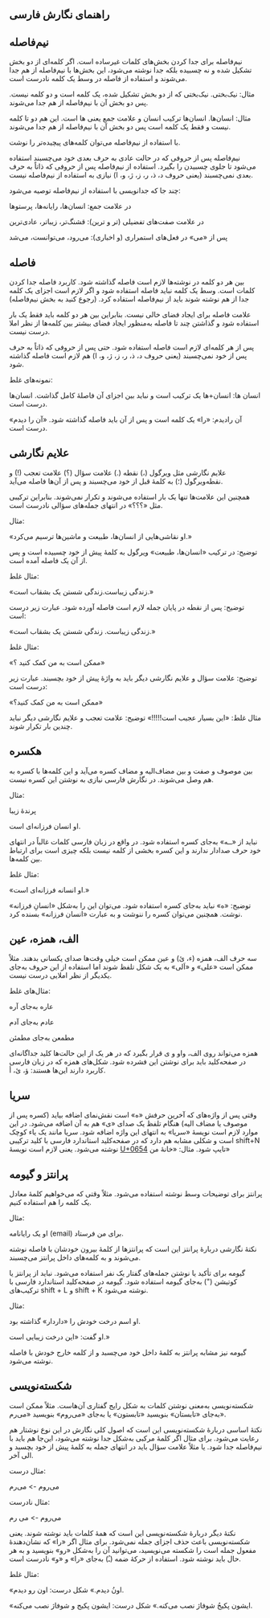 راهنمای نگارش فارسی
---

## نیم‌فاصله

نیم‌فاصله برای جدا کردن بخش‌های کلمات غیرساده است. اگر کلمه‌ای از دو بخش تشکیل شده و نه چسبیده بلکه جدا نوشته می‌شود، این بخش‌ها با نیم‌فاصله از هم جدا می‌شوند و استفاده از فاصله در وسط یک کلمه نادرست است.

مثال: نیک‌بختی. نیک‌بختی که از دو بخش تشکیل شده، یک کلمه است و دو کلمه نیست. پس دو بخش آن با نیم‌فاصله از هم جدا می‌شوند.

مثال: انسان‌ها. انسان‌ها ترکیب انسان و علامت جمع یعنی ها است. این هم دو تا کلمه نیست و فقط یک کلمه است پس دو بخش آن با نیم‌فاصله از هم جدا می‌شوند.

با استفاده از نیم‌فاصله می‌توان کلمه‌های پیچیده‌تر را نوشت.

نیم‌فاصله پس از حروفی که در حالت عادی به حرف بعدی خود می‌چسبند استفاده می‌شود تا جلوی چسبیدن را بگیرد. استفاده از نیم‌فاصله پس از حروفی که ذاتاً به حرف بعدی نمی‌چسبند (یعنی حروف د، ذ، ر، ز، ژ، و، ا) نیازی به استفاده از نیم‌فاصله نیست.

چند جا که جدانویسی با استفاده از نیم‌فاصله توصیه می‌شود:

در علامت جمع: انسان‌ها، رایانه‌ها، پرستوها

در علامت صفت‌های تفضیلی (تر و ترین): قشنگ‌تر، زیباتر، عادی‌ترین

پس از «می» در فعل‌های استمراری (و اخباری): می‌رود، می‌توانست، می‌شد

## فاصله

بین هر دو کلمه در نوشته‌ها لازم است فاصله گذاشته شود. کاربرد فاصله جدا کردن کلمات است. وسط یک کلمه نباید فاصله استفاده شود و اگر لازم است اجزای یک کلمه جدا از هم نوشته شوند باید از نیم‌فاصله استفاده کرد. (رجوع کنید به بخش نیم‌فاصله)

علامت فاصله برای ایجاد فضای خالی نیست. بنابراین بین هر دو کلمه باید فقط یک بار استفاده شود و گذاشتن چند تا فاصله به‌منظور ایجاد فضای بیشتر بین کلمه‌ها از نظر املا درست نیست.

پس از هر کلمه‌ای لازم است فاصله استفاده شود. حتی پس از حروفی که ذاتاً به حرف پس از خود نمی‌چسبند (یعنی حروف د، ذ، ر، ز، ژ، و، ا) هم لازم است فاصله گذاشته شود.

نمونه‌های غلط:

انسان ها: انسان+ها یک ترکیب است و نباید بین اجزای آن فاصلهٔ کامل گذاشت. انسان‌ها درست است.

آن رادیدم: «را» یک کلمه است و پس از آن باید فاصله گذاشته شود. «آن را دیدم» درست است.


## علایم نگارشی

علایم نگارشی مثل ویرگول (،) نقطه (.) علامت سؤال (؟) علامت تعجب (!) و نقطه‌ویرگول (؛) به کلمهٔ قبل از خود می‌چسبند و پس از آن‌ها فاصله می‌آید.

همچنین این علامت‌ها تنها یک بار استفاده می‌شوند و تکرار نمی‌شوند. بنابراین ترکیبی مثل «؟؟؟» در انتهای جمله‌های سؤالی نادرست است.

مثال:

«او نقاشی‌هایی از انسان‌ها، طبیعت و ماشین‌ها ترسیم می‌کرد.»

توضیح: در ترکیب «انسان‌ها، طبیعت» ویرگول به کلمهٔ پیش از خود چسبیده است و پس از آن یک فاصله آمده است.


مثال غلط:

«زندگی زیباست.زندگی شستن یک بشقاب است.»

توضیح: پس از نقطه در پایان جمله لازم است فاصله آورده شود. عبارت زیر درست است:

«زندگی زیباست. زندگی شستن یک بشقاب است.»

مثال غلط:

«ممکن است به من کمک کنید ؟»

توضیح: علامت سؤال و علایم نگارشی دیگر باید به واژهٔ پیش از خود بچسبند. عبارت زیر درست است:

«ممکن است به من کمک کنید؟»


مثال غلط:
«این بسیار عجیب است!!!!!»
توضیح: علامت تعجب و علایم نگارشی دیگر نباید چندین بار تکرار شوند.


## هکسره

بین موصوف و صفت و بین مضاف‌الیه و مضاف کسره می‌آید و این کلمه‌ها با کسره به هم وصل می‌شوند. در نگارش فارسی نیازی به نوشتن این کسره نیست.

مثال:

پرندهٔ زیبا

او انسان فرزانه‌ای است.

نباید از «ــه» به‌جای کسره استفاده شود. در واقع در زبان فارسی کلمات غالباً در انتهای خود حرف صدادار ندارند و این کسره بخشی از کلمه نیست بلکه چیزی است برای ارتباط بین کلمه‌ها.

مثال غلط:

«او انسانه فرزانه‌ای است.»

توضیح: «ه» نباید به‌جای کسره استفاده شود. می‌توان این را به‌شکل «انسانِ فرزانه» نوشت. همچنین می‌توان کسره را ننوشت و به عبارت «انسان فرزانه» بسنده کرد.



## الف، همزه، عین

سه حرف الف، همزه (ء، ئ) و عین ممکن است خیلی وقت‌ها صدای یکسانی بدهند. مثلاً ممکن است «علی» و «اَلی» به یک شکل تلفظ شوند اما استفاده از این حروف به‌جای یکدیگر از نظر املایی درست نیست.

مثال‌های غلط:

عاره به‌جای آره

عادم به‌جای آدم

مطمعن به‌جای مطمئن


همزه می‌تواند روی الف، واو و ی قرار بگیرد که در هر یک از این حالت‌ها کلید جداگانه‌ای در صفحه‌کلید باید برای نوشتن این فشرده شود. شکل‌های همزه که در زبان فارسی کاربرد دارند این‌ها هستند: ؤ، ئ، أ.

## سریا

وقتی پس از واژه‌های که آخرین حرفش «ه» است نقش‌نمای اضافه بیاید (کسره پس از موصوف یا مضاف الیه) هنگام تلفظ یک صدای «ی» هم به آن اضافه می‌شود. در این موارد لازم است نویسهٔ «سریا» به انتهای این واژه اضافه شود. سریا مانند یک یاء کوچک است و شکلی مشابه هم دارد که در صفحه‌کلید استاندارد فارسی با کلید ترکیبی shift+N نوشته می‌شود. یعنی لازم است نویسهٔ [U+0654](https://www.compart.com/en/unicode/U+0654) تایپ شود. مثال: «خانهٔ من» 

## پرانتز و گیومه

پرانتز برای توضیحات وسط نوشته استفاده می‌شود. مثلاً وقتی که می‌خواهیم کلمهٔ معادل یک کلمه را هم استفاده کنیم.

مثال:

او یک رایانامه (email) برای من فرستاد.


نکتهٔ نگارشی دربارهٔ پرانتز این است که پرانتزها از کلمهٔ بیرون خودشان با فاصله نوشته می‌شوند و به کلمه‌های داخل پرانتز می‌چسبند.

گیومه برای تأکید یا نوشتن جمله‌های گفتار یک نفر استفاده می‌شود. نباید از پرانتز یا کوتیشن (") به‌جای گیومه استفاده شود. گیومه در صفحه‌کلید استاندارد فارسی با ترکیب‌های shift + L و shift + K نوشته می‌شود.

مثال:

او اسم درخت خودش را «داردار» گذاشته بود.

او گفت: «این درخت زیبایی است.»

گیومه نیز مشابه پرانتز به کلمهٔ داخل خود می‌چسبد و از کلمه خارج خودش با فاصله نوشته می‌شود.

## شکسته‌نویسی

شکسته‌نویسی به‌معنی نوشتن کلمات به شکل رایج گفتاری آن‌هاست. مثلاً ممکن است به‌جای «تابستان» بنویسید «تابستون» یا به‌جای «می‌روم» بنویسید «می‌رم».

نکتهٔ اساسی دربارهٔ شکسته‌نویسی این است که اصول کلی نگارش در این نوع نوشتار هم رعایت می‌شود. برای مثال اگر کلمهٔ مرکبی به‌شکل جدا نوشته می‌شود، این‌جا هم باید با نیم‌فاصله جدا شود. یا مثلاً علامت سؤال باید در انتهای جمله به کلمهٔ پیش از خود بچسبد و الی آخر.

مثال درست:

می‌روم -> می‌رم

مثال نادرست:

می‌روم -> می رم

نکتهٔ دیگر دربارهٔ شکسته‌نویسی این است که همهٔ کلمات باید نوشته شوند. یعنی شکسته‌نویسی باعث حذف اجزای جمله نمی‌شود. برای مثال اگر «را» که نشان‌دهندهٔ مفعول جمله است را شکسته می‌نویسید، می‌توانید آن را به‌شکل «رو» بنویسید و به هر حال باید نوشته شود. استفاده از حرکهٔ ضمه (ـُ) به‌جای «را» و «و» نادرست است.

مثال غلط:

«اونُ دیدم.» شکل درست: اون رو دیدم.

«ایشون پکیجُ شوفاژ نصب می‌کنه.» شکل درست: ایشون پکیج و شوفاژ نصب می‌کنه.

